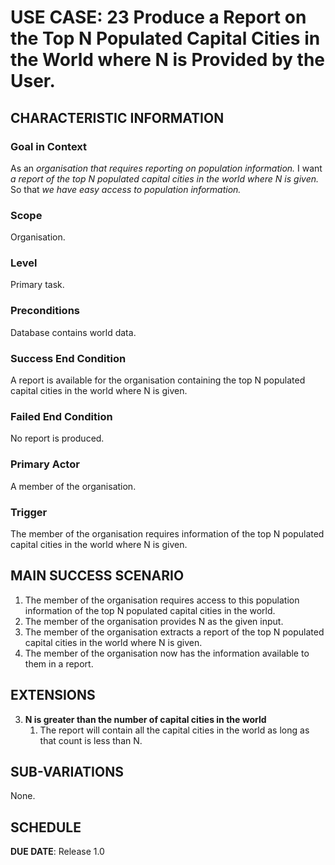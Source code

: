 # USE CASE: 23 Produce a Report on the Top N Populated Capital Cities in the World where N is Provided by the User.

## CHARACTERISTIC INFORMATION

### Goal in Context

As an *organisation that requires reporting on population information.*
I want *a report of the top N populated capital cities in the world where N is given.*
So that *we have easy access to population information.*

### Scope

Organisation.

### Level

Primary task.

### Preconditions

Database contains world data.

### Success End Condition

A report is available for the organisation containing the top N populated capital cities in the world where N is given.

### Failed End Condition

No report is produced.

### Primary Actor

A member of the organisation.

### Trigger

The member of the organisation requires information of the top N populated capital cities in the world where
N is given.

## MAIN SUCCESS SCENARIO

1. The member of the organisation requires access to this population information of the top N populated
   capital cities in the world.
2. The member of the organisation provides N as the given input.
3. The member of the organisation extracts a report of the top N populated capital cities in the world where N is given.
4. The member of the organisation now has the information available to them in a report.

## EXTENSIONS

3. **N is greater than the number of capital cities in the world**
    1. The report will contain all the capital cities in the world as long as that count is less than N.

## SUB-VARIATIONS

None.

## SCHEDULE

**DUE DATE**: Release 1.0